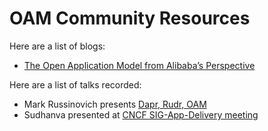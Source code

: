 # OAM Community Resources

Here are a list of blogs:

- [The Open Application Model from Alibaba’s Perspective](https://www.infoq.com/articles/oam-alibaba/)


Here are a list of talks recorded:

- Mark Russinovich presents [Dapr, Rudr, OAM](https://www.youtube.com/watch?v=LAUDVk8PaCY)
- Sudhanva presented at [CNCF SIG-App-Delivery meeting](https://youtu.be/AJ6MNcN-sH8?t=1407)
